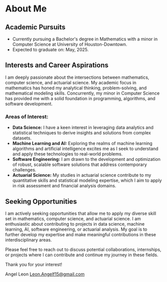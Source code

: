 # About Me

## Academic Pursuits
- Currently pursuing a Bachelor's degree in Mathematics with a minor in Computer Science at University of Houston-Downtown.
- Expected to graduate on: May, 2025.
  

## Interests and Career Aspirations
I am deeply passionate about the intersections between mathematics, computer science, and actuarial science. My academic focus in mathematics has honed my analytical thinking, problem-solving, and mathematical modeling skills. Concurrently, my minor in Computer Science has provided me with a solid foundation in programming, algorithms, and software development.

### Areas of Interest:
- **Data Science:** I have a keen interest in leveraging data analytics and statistical techniques to derive insights and solutions from complex datasets.
- **Machine Learning and AI:** Exploring the realms of machine learning algorithms and artificial intelligence excites me as I seek to understand and apply these technologies to real-world problems.
- **Software Engineering:** I am drawn to the development and optimization of robust, scalable software solutions that address contemporary challenges.
- **Actuarial Science:** My studies in actuarial science contribute to my quantitative skills and statistical modeling expertise, which I aim to apply in risk assessment and financial analysis domains.

## Seeking Opportunities
I am actively seeking opportunities that allow me to apply my diverse skill set in mathematics, computer science, and actuarial science. I am enthusiastic about contributing to projects in data science, machine learning, AI, software engineering, or actuarial analysis. My goal is to further develop my expertise and make meaningful contributions in these interdisciplinary areas.

Please feel free to reach out to discuss potential collaborations, internships, or projects where I can contribute and continue my journey in these fields. 

Thank you for your interest!

Angel Leon
Leon.Angelf15@gmail.com


